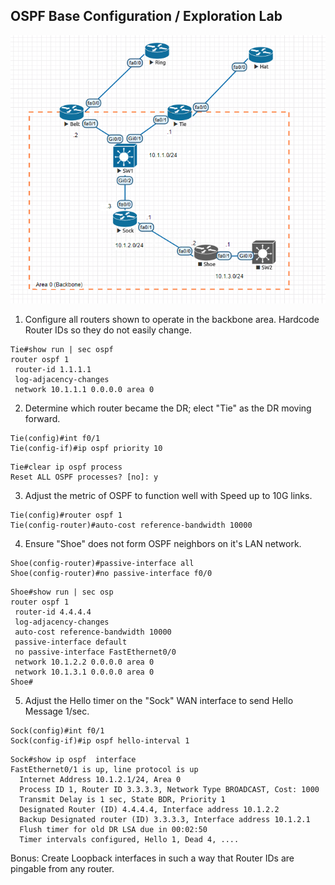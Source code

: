 ## OSPF Base Configuration / Exploration Lab


<img src=images\2017-09-30_15-24-36.png>

1. Configure all routers shown to operate in the backbone area. Hardcode Router IDs so they do not easily change.

```
Tie#show run | sec ospf
router ospf 1
 router-id 1.1.1.1
 log-adjacency-changes
 network 10.1.1.1 0.0.0.0 area 0

```

2. Determine which router became the DR; elect "Tie" as the DR moving forward.

```
Tie(config)#int f0/1
Tie(config-if)#ip ospf priority 10
```

```
Tie#clear ip ospf process
Reset ALL OSPF processes? [no]: y
```

3. Adjust the metric of OSPF to function well with Speed up to 10G links.

```
Tie(config)#router ospf 1
Tie(config-router)#auto-cost reference-bandwidth 10000
```

4. Ensure "Shoe" does not form OSPF neighbors on it's LAN network.

```
Shoe(config-router)#passive-interface all     
Shoe(config-router)#no passive-interface f0/0
```

```
Shoe#show run | sec osp
router ospf 1
 router-id 4.4.4.4
 log-adjacency-changes
 auto-cost reference-bandwidth 10000
 passive-interface default
 no passive-interface FastEthernet0/0
 network 10.1.2.2 0.0.0.0 area 0
 network 10.1.3.1 0.0.0.0 area 0
Shoe#
```

5. Adjust the Hello timer on the "Sock" WAN interface to send  Hello Message 1/sec.

```
Sock(config)#int f0/1
Sock(config-if)#ip ospf hello-interval 1
```

```
Sock#show ip ospf  interface 
FastEthernet0/1 is up, line protocol is up 
  Internet Address 10.1.2.1/24, Area 0 
  Process ID 1, Router ID 3.3.3.3, Network Type BROADCAST, Cost: 1000
  Transmit Delay is 1 sec, State BDR, Priority 1
  Designated Router (ID) 4.4.4.4, Interface address 10.1.2.2
  Backup Designated router (ID) 3.3.3.3, Interface address 10.1.2.1
  Flush timer for old DR LSA due in 00:02:50
  Timer intervals configured, Hello 1, Dead 4, ....
```

Bonus: Create Loopback interfaces in such a way that Router IDs are pingable from any router.